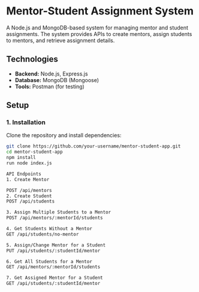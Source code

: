 # Mentor-Student Assignment System

A Node.js and MongoDB-based system for managing mentor and student assignments. The system provides APIs to create mentors, assign students to mentors, and retrieve assignment details.

## Technologies

- **Backend:** Node.js, Express.js
- **Database:** MongoDB (Mongoose)
- **Tools:** Postman (for testing)

## Setup

### 1. Installation

Clone the repository and install dependencies:

```bash
git clone https://github.com/your-username/mentor-student-app.git
cd mentor-student-app
npm install
run node index.js

API Endpoints
1. Create Mentor

POST /api/mentors
2. Create Student
POST /api/students

3. Assign Multiple Students to a Mentor
POST /api/mentors/:mentorId/students

4. Get Students Without a Mentor
GET /api/students/no-mentor

5. Assign/Change Mentor for a Student
PUT /api/students/:studentId/mentor

6. Get All Students for a Mentor
GET /api/mentors/:mentorId/students

7. Get Assigned Mentor for a Student
GET /api/students/:studentId/mentor
```
